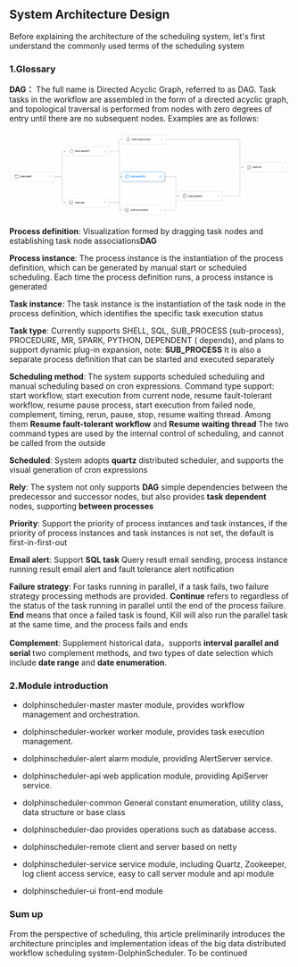 ## System Architecture Design

Before explaining the architecture of the scheduling system, let's first understand the commonly used terms of the
scheduling system

### 1.Glossary

**DAG：** The full name is Directed Acyclic Graph, referred to as DAG. Task tasks in the workflow are assembled in the
form of a directed acyclic graph, and topological traversal is performed from nodes with zero degrees of entry until
there are no subsequent nodes. Examples are as follows:

![about-glossary](../../../img/new_ui/dev/about/glossary.png)

**Process definition**: Visualization formed by dragging task nodes and establishing task node associations**DAG**

**Process instance**: The process instance is the instantiation of the process definition, which can be generated by
manual start or scheduled scheduling. Each time the process definition runs, a process instance is generated

**Task instance**: The task instance is the instantiation of the task node in the process definition, which identifies
the specific task execution status

**Task type**: Currently supports SHELL, SQL, SUB_PROCESS (sub-process), PROCEDURE, MR, SPARK, PYTHON, DEPENDENT (
depends), and plans to support dynamic plug-in expansion, note: **SUB_PROCESS**  It is also a separate process
definition that can be started and executed separately

**Scheduling method**: The system supports scheduled scheduling and manual scheduling based on cron expressions. Command
type support: start workflow, start execution from current node, resume fault-tolerant workflow, resume pause process,
start execution from failed node, complement, timing, rerun, pause, stop, resume waiting thread. Among them **Resume
fault-tolerant workflow** and **Resume waiting thread** The two command types are used by the internal control of
scheduling, and cannot be called from the outside

**Scheduled**: System adopts **quartz** distributed scheduler, and supports the visual generation of cron expressions

**Rely**: The system not only supports **DAG** simple dependencies between the predecessor and successor nodes, but also
provides **task dependent** nodes, supporting **between processes**

**Priority**: Support the priority of process instances and task instances, if the priority of process instances and
task instances is not set, the default is first-in-first-out

**Email alert**: Support **SQL task** Query result email sending, process instance running result email alert and fault
tolerance alert notification

**Failure strategy**: For tasks running in parallel, if a task fails, two failure strategy processing methods are
provided. **Continue** refers to regardless of the status of the task running in parallel until the end of the process
failure. **End** means that once a failed task is found, Kill will also run the parallel task at the same time, and the
process fails and ends

**Complement**: Supplement historical data，supports **interval parallel and serial** two complement methods, and two types of date selection which include **date range** and **date enumeration**.

### 2.Module introduction

- dolphinscheduler-master master module, provides workflow management and orchestration.

- dolphinscheduler-worker worker module, provides task execution management.

- dolphinscheduler-alert alarm module, providing AlertServer service.

- dolphinscheduler-api web application module, providing ApiServer service.

- dolphinscheduler-common General constant enumeration, utility class, data structure or base class

- dolphinscheduler-dao provides operations such as database access.

- dolphinscheduler-remote client and server based on netty

- dolphinscheduler-service service module, including Quartz, Zookeeper, log client access service, easy to call server
  module and api module

- dolphinscheduler-ui front-end module

### Sum up

From the perspective of scheduling, this article preliminarily introduces the architecture principles and implementation
ideas of the big data distributed workflow scheduling system-DolphinScheduler. To be continued

